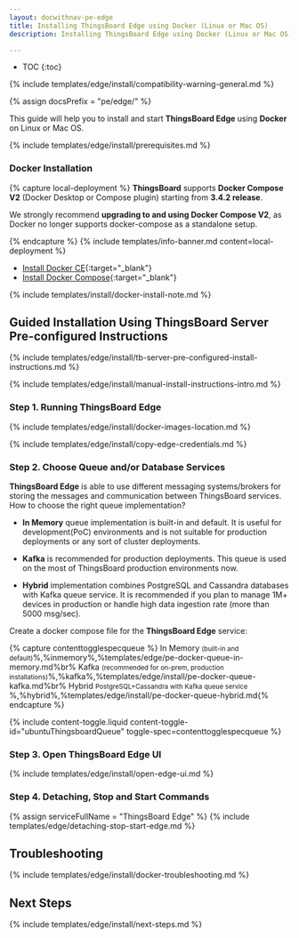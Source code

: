 ```yaml
---
layout: docwithnav-pe-edge
title: Installing ThingsBoard Edge using Docker (Linux or Mac OS)
description: Installing ThingsBoard Edge using Docker (Linux or Mac OS)

---
```


* TOC
{:toc}

{% include templates/edge/install/compatibility-warning-general.md %}

{% assign docsPrefix = "pe/edge/" %}

This guide will help you to install and start **ThingsBoard Edge** using **Docker** on Linux or Mac OS.

{% include templates/edge/install/prerequisites.md %}

### Docker Installation

{% capture local-deployment %}
**ThingsBoard** supports **Docker Compose V2** (Docker Desktop or Compose plugin) starting from **3.4.2 release**. 

We strongly recommend **upgrading to and using Docker Compose V2**, as Docker no longer supports docker-compose as a standalone setup.

{% endcapture %}
{% include templates/info-banner.md content=local-deployment %}

- [Install Docker CE](https://docs.docker.com/engine/install/){:target="_blank"}
- [Install Docker Compose](https://docs.docker.com/compose/install/){:target="_blank"}

{% include templates/install/docker-install-note.md %}

## Guided Installation Using ThingsBoard Server Pre-configured Instructions

{% include templates/edge/install/tb-server-pre-configured-install-instructions.md %}

{% include templates/edge/install/manual-install-instructions-intro.md %}

### Step 1. Running ThingsBoard Edge

{% include templates/edge/install/docker-images-location.md %}

{% include templates/edge/install/copy-edge-credentials.md %}

### Step 2. Choose Queue and/or Database Services

**ThingsBoard Edge** is able to use different messaging systems/brokers for storing the messages and communication between ThingsBoard services. How to choose the right queue implementation?

* **In Memory** queue implementation is built-in and default. It is useful for development(PoC) environments and is not suitable for production deployments or any sort of cluster deployments.

* **Kafka** is recommended for production deployments. This queue is used on the most of ThingsBoard production environments now.

* **Hybrid** implementation combines PostgreSQL and Cassandra databases with Kafka queue service. It is recommended if you plan to manage 1M+ devices in production or handle high data ingestion rate (more than 5000 msg/sec).

Create a docker compose file for the **ThingsBoard Edge** service:

{% capture contenttogglespecqueue %}
In Memory <small>(built-in and default)</small>%,%inmemory%,%templates/edge/pe-docker-queue-in-memory.md%br%
Kafka <small>(recommended for on-prem, production installations)</small>%,%kafka%,%templates/edge/install/pe-docker-queue-kafka.md%br%
Hybrid <small>PostgreSQL+Cassandra with Kafka queue service </small>%,%hybrid%,%templates/edge/install/pe-docker-queue-hybrid.md{% endcapture %}

{% include content-toggle.liquid content-toggle-id="ubuntuThingsboardQueue" toggle-spec=contenttogglespecqueue %}

### Step 3. Open ThingsBoard Edge UI

{% include templates/edge/install/open-edge-ui.md %}

### Step 4. Detaching, Stop and Start Commands

{% assign serviceFullName = "ThingsBoard Edge" %}
{% include templates/edge/detaching-stop-start-edge.md %}

## Troubleshooting

{% include templates/edge/install/docker-troubleshooting.md %}

## Next Steps

{% include templates/edge/install/next-steps.md %}



